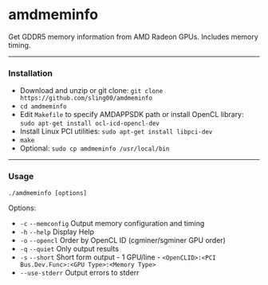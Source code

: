 # amdmeminfo


Get GDDR5 memory information from AMD Radeon GPUs.  Includes memory timing.

---

### Installation

* Download and unzip or git clone: `git clone https://github.com/sling00/amdmeminfo`
* `cd amdmeminfo`
* Edit `Makefile` to specify AMDAPPSDK path or install OpenCL library: `sudo apt-get install ocl-icd-opencl-dev `
* Install Linux PCI utilities: `sudo apt-get install libpci-dev`
* `make`
* Optional: `sudo cp amdmeminfo /usr/local/bin`

---

### Usage

`./amdmeminfo [options]`

Options:
* `-c` `--memconfig` Output memory configuration and timing
* `-h` `--help` Display Help
* `-o` `--opencl` Order by OpenCL ID (cgminer/sgminer GPU order)
* `-q` `--quiet` Only output results
* `-s` `--short` Short form output - 1 GPU/line - `<OpenCLID>:<PCI Bus.Dev.Func>:<GPU Type>:<Memory Type>`
* `--use-stderr` Output errors to stderr

